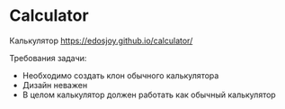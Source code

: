 # Calculator

Калькулятор https://edosjoy.github.io/calculator/

Требования задачи:
* Необходимо создать клон обычного калькулятора
* Дизайн неважен
* В целом калькулятор должен работать как обычный калькулятор

